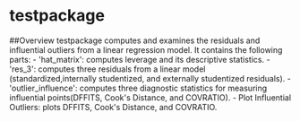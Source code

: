 # testpackage

##Overview
testpackage computes and examines the residuals and influential outliers from
a linear regression model. It contains the following parts: 
        - 'hat_matrix': computes leverage and its descriptive statistics. 
        - 'res_3': computes three residuals from a linear model  (standardized,internally studentized, and externally studentized residuals). 
        - 'outlier_influence': computes three diagnostic statistics for measuring influential points(DFFITS, Cook's Distance, and COVRATIO).
        - Plot Influential Outliers: plots DFFITS, Cook's Distance, and COVRATIO.




